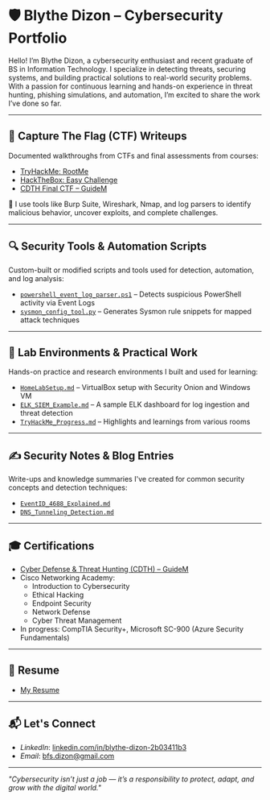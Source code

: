 # 🛡️ Blythe Dizon – Cybersecurity Portfolio

Hello! I’m Blythe Dizon, a cybersecurity enthusiast and recent graduate of BS in Information Technology. I specialize in detecting threats, securing systems, and building practical solutions to real-world security problems. With a passion for continuous learning and hands-on experience in threat hunting, phishing simulations, and automation, I’m excited to share the work I’ve done so far.

---

## 🧩 Capture The Flag (CTF) Writeups

Documented walkthroughs from CTFs and final assessments from courses:

- [TryHackMe: RootMe](ctf-writeups/TryHackMe_RootMe.md)
- [HackTheBox: Easy Challenge](ctf-writeups/HackTheBox_EasyChallenge.md)
- [CDTH Final CTF – GuideM](ctf-writeups/CDTH_Final_CTF.md)

🧠 I use tools like Burp Suite, Wireshark, Nmap, and log parsers to identify malicious behavior, uncover exploits, and complete challenges.


---

## 🔍 Security Tools & Automation Scripts

Custom-built or modified scripts and tools used for detection, automation, and log analysis:

- [`powershell_event_log_parser.ps1`](scripts/powershell_event_log_parser.ps1) – Detects suspicious PowerShell activity via Event Logs
- [`sysmon_config_tool.py`](scripts/sysmon_config_tool.py) – Generates Sysmon rule snippets for mapped attack techniques

---

## 🧪 Lab Environments & Practical Work

Hands-on practice and research environments I built and used for learning:

- [`HomeLabSetup.md`](labs/HomeLabSetup.md) – VirtualBox setup with Security Onion and Windows VM
- [`ELK_SIEM_Example.md`](labs/ELK_SIEM_Example.md) – A sample ELK dashboard for log ingestion and threat detection
- [`TryHackMe_Progress.md`](labs/TryHackMe_Progress.md) – Highlights and learnings from various rooms

---

## ✍️ Security Notes & Blog Entries

Write-ups and knowledge summaries I've created for common security concepts and detection techniques:

- [`EventID_4688_Explained.md`](blog-notes/EventID_4688_Explained.md)
- [`DNS_Tunneling_Detection.md`](blog-notes/DNS_Tunneling_Detection.md)

---

## 🎓 Certifications

- [Cyber Defense & Threat Hunting (CDTH) – GuideM](certifications/CDTH_Certificate.pdf)
- Cisco Networking Academy:
  - Introduction to Cybersecurity
  - Ethical Hacking
  - Endpoint Security
  - Network Defense
  - Cyber Threat Management
- In progress: CompTIA Security+, Microsoft SC-900 (Azure Security Fundamentals)

---

## 📄 Resume

- [My Resume](resume/Blythe%20RESUME%202025.pdf)

---

## 📬 Let's Connect

- *LinkedIn*: [linkedin.com/in/blythe-dizon-2b03411b3](https://www.linkedin.com/in/blythe-dizon-2b03411b3)
- *Email*: bfs.dizon@gmail.com

---

_"Cybersecurity isn’t just a job — it’s a responsibility to protect, adapt, and grow with the digital world."_
